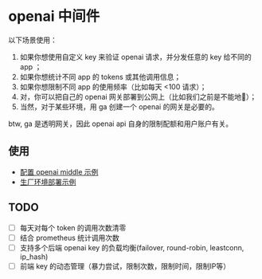 # openai 中间件

以下场景使用：

1. 如果你想使用自定义 key 来验证 openai 请求，并分发任意的 key 给不同的 app ；
2. 如果你想统计不同 app 的 tokens 或其他调用信息；
3. 如果你想限制不同 app 的使用频率（比如每天 <100 请求）；
4. 对，你可以把自己的 openai 网关部署到公网上（比如我们之前是不能地🤣）；
5. 当然，对于某些环境，用 ga 创建一个 openai 的网关是必要的。

btw, ga 是透明网关，因此 openai api 自身的限制配额和用户账户有关。

## 使用

- [配置 openai middle 示例](../../deploy/openai/README.md)
- [生厂环境部署示例](../../deploy/openai/production/README.md)

## TODO

- [ ] 每天对每个 token 的调用次数清零
- [ ] 结合 prometheus 统计调用次数
- [ ] 支持多个后端 openai key 的负载均衡(failover, round-robin, leastconn, ip_hash)
- [ ] 前端 key 的动态管理（暴力尝试，限制次数，限制时间，限制IP等）
